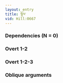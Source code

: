 ```yaml
---
layout: entry
title: སྙོལ་
vid: Hill:0667
---
```

### Dependencies (N = 0)


### Overt 1-2


### Overt 1-2-3


### Oblique arguments
